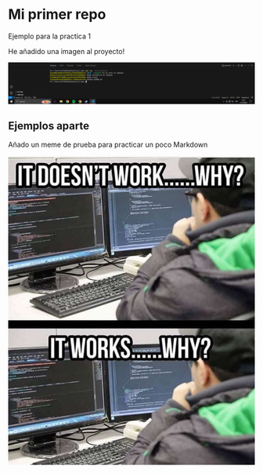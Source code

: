 # Mi primer repo

Ejemplo para la practica 1

He añadido una imagen al proyecto!

![Mi log](GIT1.png)

## Ejemplos aparte

Añado un meme de prueba para practicar un poco Markdown

![ Meme](meme.jpg)


